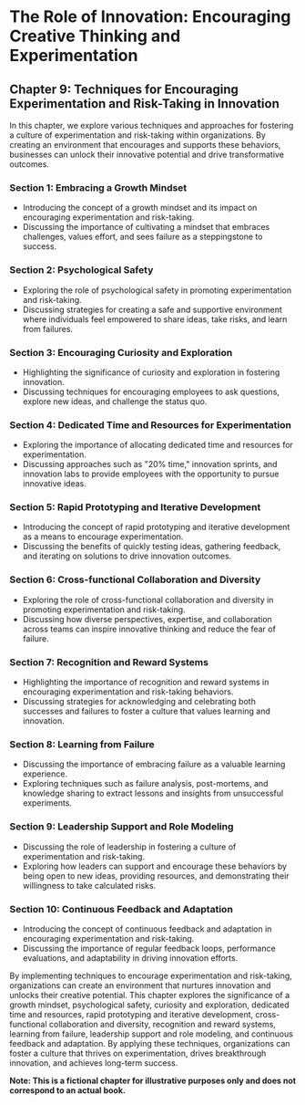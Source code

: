 The Role of Innovation: Encouraging Creative Thinking and Experimentation
=========================================================================

Chapter 9: Techniques for Encouraging Experimentation and Risk-Taking in Innovation
-----------------------------------------------------------------------------------

In this chapter, we explore various techniques and approaches for fostering a culture of experimentation and risk-taking within organizations. By creating an environment that encourages and supports these behaviors, businesses can unlock their innovative potential and drive transformative outcomes.

### Section 1: Embracing a Growth Mindset

* Introducing the concept of a growth mindset and its impact on encouraging experimentation and risk-taking.
* Discussing the importance of cultivating a mindset that embraces challenges, values effort, and sees failure as a steppingstone to success.

### Section 2: Psychological Safety

* Exploring the role of psychological safety in promoting experimentation and risk-taking.
* Discussing strategies for creating a safe and supportive environment where individuals feel empowered to share ideas, take risks, and learn from failures.

### Section 3: Encouraging Curiosity and Exploration

* Highlighting the significance of curiosity and exploration in fostering innovation.
* Discussing techniques for encouraging employees to ask questions, explore new ideas, and challenge the status quo.

### Section 4: Dedicated Time and Resources for Experimentation

* Exploring the importance of allocating dedicated time and resources for experimentation.
* Discussing approaches such as "20% time," innovation sprints, and innovation labs to provide employees with the opportunity to pursue innovative ideas.

### Section 5: Rapid Prototyping and Iterative Development

* Introducing the concept of rapid prototyping and iterative development as a means to encourage experimentation.
* Discussing the benefits of quickly testing ideas, gathering feedback, and iterating on solutions to drive innovation outcomes.

### Section 6: Cross-functional Collaboration and Diversity

* Exploring the role of cross-functional collaboration and diversity in promoting experimentation and risk-taking.
* Discussing how diverse perspectives, expertise, and collaboration across teams can inspire innovative thinking and reduce the fear of failure.

### Section 7: Recognition and Reward Systems

* Highlighting the importance of recognition and reward systems in encouraging experimentation and risk-taking behaviors.
* Discussing strategies for acknowledging and celebrating both successes and failures to foster a culture that values learning and innovation.

### Section 8: Learning from Failure

* Discussing the importance of embracing failure as a valuable learning experience.
* Exploring techniques such as failure analysis, post-mortems, and knowledge sharing to extract lessons and insights from unsuccessful experiments.

### Section 9: Leadership Support and Role Modeling

* Discussing the role of leadership in fostering a culture of experimentation and risk-taking.
* Exploring how leaders can support and encourage these behaviors by being open to new ideas, providing resources, and demonstrating their willingness to take calculated risks.

### Section 10: Continuous Feedback and Adaptation

* Introducing the concept of continuous feedback and adaptation in encouraging experimentation and risk-taking.
* Discussing the importance of regular feedback loops, performance evaluations, and adaptability in driving innovation efforts.

By implementing techniques to encourage experimentation and risk-taking, organizations can create an environment that nurtures innovation and unlocks their creative potential. This chapter explores the significance of a growth mindset, psychological safety, curiosity and exploration, dedicated time and resources, rapid prototyping and iterative development, cross-functional collaboration and diversity, recognition and reward systems, learning from failure, leadership support and role modeling, and continuous feedback and adaptation. By applying these techniques, organizations can foster a culture that thrives on experimentation, drives breakthrough innovation, and achieves long-term success.

**Note: This is a fictional chapter for illustrative purposes only and does not correspond to an actual book.**
